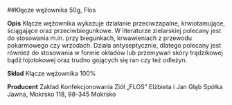 ##Kłącze wężownika 50g, Flos

**Opis** Kłącze wężownika wykazuje działanie przeciwzapalne, krwiotamujące, ściągające oraz przeciwbiegunkowe. W literaturze zielarskiej polecany jest do stosowania m.in. przy biegunkach, krwawieniach z przewodu pokarmowego czy wrzodach. Działa antyseptycznie, dlatego polecany jest również do stosowania w formie okładów lub przemywań skóry trądzikowej bądź łojotokowej oraz trudno gojących się ran czy też odleżyn.  

**Skład** Kłącze wężownika 100%

**Producent** Zakład Konfekcjonowania Ziół „FLOS” Elżbieta i Jan Głąb Spółka Jawna, Mokrsko 118, 98-345 Mokrsko